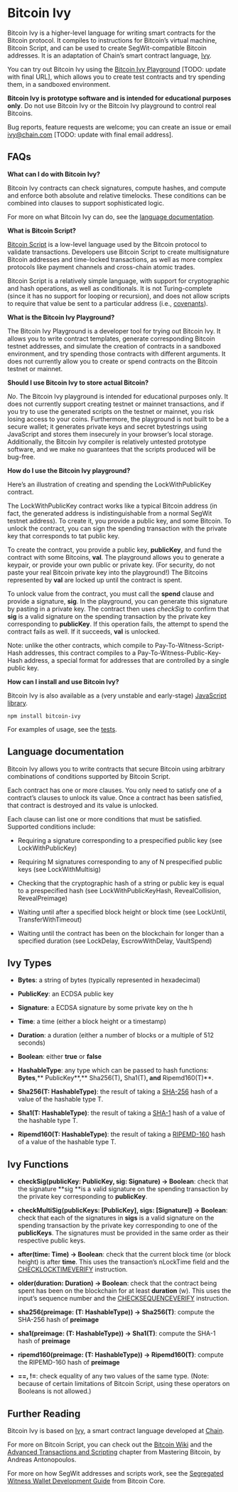 # Bitcoin Ivy

Bitcoin Ivy is a higher-level language for writing smart contracts for the Bitcoin protocol. It compiles to instructions for Bitcoin’s virtual machine, Bitcoin Script, and can be used to create SegWit-compatible Bitcoin addresses. It is an adaptation of Chain’s smart contract language, [Ivy](http://chain.com/ivy).

You can try out Bitcoin Ivy using the [Bitcoin Ivy Playground](http://danrobinson.github.io/bitcoindemo.html) [TODO: update with final URL], which allows you to create test contracts and try spending them, in a sandboxed environment.

**Bitcoin Ivy is prototype software and is intended for educational purposes only**. Do not use Bitcoin Ivy or the Bitcoin Ivy playground to control real Bitcoins. 

Bug reports, feature requests are welcome; you can create an issue or email [ivy@chain.com](mailto:ivy@chain.com) [TODO: update with final email address].

## FAQs

**What can I do with Bitcoin Ivy?**

Bitcoin Ivy contracts can check signatures, compute hashes, and compute and enforce both absolute and relative timelocks. These conditions can be combined into clauses to support sophisticated logic. 

For more on what Bitcoin Ivy can do, see the [language documentation](#Language-documentation).

**What is Bitcoin Script?**

[Bitcoin Script](http://chimera.labs.oreilly.com/books/1234000001802/ch05.html#tx_script_language) is a low-level language used by the Bitcoin protocol to validate transactions. Developers use Bitcoin Script to create multisignature Bitcoin addresses and time-locked transactions, as well as more complex protocols like payment channels and cross-chain atomic trades.

Bitcoin Script is a relatively simple language, with support for cryptographic and hash operations, as well as conditionals. It is not Turing-complete (since it has no support for looping or recursion), and does not allow scripts to require that value be sent to a particular address (i.e., [covenants](http://fc16.ifca.ai/bitcoin/papers/MES16.pdf)).

**What is the Bitcoin Ivy Playground?**

The Bitcoin Ivy Playground is a developer tool for trying out Bitcoin Ivy. It allows you to write contract templates, generate corresponding Bitcoin testnet addresses, and simulate the creation of contracts in a sandboxed environment, and try spending those contracts with different arguments. It does not currently allow you to create or spend contracts on the Bitcoin testnet or mainnet.

**Should I use Bitcoin Ivy to store actual Bitcoin?**

*No*. The Bitcoin Ivy playground is intended for educational purposes only. It does not currently support creating testnet or mainnet transactions, and if you try to use the generated scripts on the testnet or mainnet, you risk losing access to your coins. Furthermore, the playground is not built to be a secure wallet; it generates private keys and secret bytestrings using JavaScript and stores them insecurely in your browser’s local storage. Additionally, the Bitcoin Ivy compiler is relatively untested prototype software, and we make no guarantees that the scripts produced will be bug-free. 

**How do I use the Bitcoin Ivy playground?**

Here’s an illustration of creating and spending the LockWithPublicKey contract.

The LockWithPublicKey contract works like a typical Bitcoin address (in fact, the generated address is indistinguishable from a normal SegWit testnet address). To create it, you provide a public key, and some Bitcoin. To unlock the contract, you can sign the spending transaction with the private key that corresponds to tat public key.

To create the contract, you provide a public key, **publicKey**, and fund the contract with some Bitcoins, **val**. The playground allows you to generate a keypair, or provide your own public or private key. (For security, do not paste your real Bitcoin private key into the playground!) The Bitcoins represented by **val** are locked up until the contract is spent.

To unlock value from the contract, you must call the **spend** clause and provide a signature, **sig**. In the playground, you can generate this signature by pasting in a private key. The contract then uses *checkSig* to confirm that **sig** is a valid signature on the spending transaction by the private key corresponding to **publicKey**. If this operation fails, the attempt to spend the contract fails as well. If it succeeds, **val** is unlocked.

Note: unlike the other contracts, which compile to Pay-To-Witness-Script-Hash addresses, this contract compiles to a Pay-To-Witness-Public-Key-Hash address, a special format for addresses that are controlled by a single public key.

**How can I install and use Bitcoin Ivy?**

Bitcoin Ivy is also available as a (very unstable and early-stage) [JavaScript library](https://www.npmjs.com/package/bitcoin-ivy).

```
npm install bitcoin-ivy
```

For examples of usage, see the [tests](/ivy-compiler/src/test/test.ts).

## Language documentation

Bitcoin Ivy allows you to write contracts that secure Bitcoin using arbitrary combinations of conditions supported by Bitcoin Script.

Each contract has one or more clauses. You only need to satisfy one of a contract’s clauses to unlock its value. Once a contract has been satisfied, that contract is destroyed and its value is unlocked.

Each clause can list one or more conditions that must be satisfied. Supported conditions include:

* Requiring a signature corresponding to a prespecified public key (see LockWithPublicKey)

* Requiring M signatures corresponding to any of N prespecified public keys (see LockWithMultisig)

* Checking that the cryptographic hash of a string or public key is equal to a prespecified hash (see LockWithPublicKeyHash, RevealCollision, RevealPreimage)

* Waiting until after a specified block height or block time (see LockUntil, TransferWithTimeout)

* Waiting until the contract has been on the blockchain for longer than a specified duration (see LockDelay, EscrowWithDelay, VaultSpend)

## Ivy Types

* **Bytes**: a string of bytes (typically represented in hexadecimal)

* **PublicKey**: an ECDSA public key

* **Signature**: a ECDSA signature by some private key on the h

* **Time**: a time (either a block height or a timestamp)

* **Duration**: a duration (either a number of blocks or a multiple of 512 seconds)

* **Boolean**: either **true** or **false**

* **HashableType**: any type which can be passed to hash functions: **Bytes**,** PublicKey**,** Sha256(T)**,** Sha1(T)**, and** Ripemd160(T)**.

* **Sha256(T: HashableType)**: the result of taking a [SHA-256](https://en.wikipedia.org/wiki/SHA-2) hash of a value of the hashable type T.

* **Sha1(T: HashableType)**: the result of taking a [SHA-1](https://en.wikipedia.org/wiki/SHA-1) hash of a value of the hashable type T.

* **Ripemd160(T: HashableType)**: the result of taking a [RIPEMD-160](https://en.wikipedia.org/wiki/RIPEMD) hash of a value of the hashable type T.

## Ivy Functions

* **checkSig(publicKey: PublicKey, sig: Signature) -> Boolean**: check that the signature **sig **is a valid signature on the spending transaction by the private key corresponding to **publicKey**. 

* **checkMultiSig(publicKeys: [PublicKey], sigs: [Signature]) -> Boolean**: check that each of the signatures in **sigs** is a valid signature on the spending transaction by the private key corresponding to one of the **publicKeys**. The signatures must be provided in the same order as their respective public keys.

* **after(time: Time) -> Boolean**: check that the current block time (or block height) is after **time**. This uses the transaction’s nLockTime field and the [CHECKLOCKTIMEVERIFY](https://github.com/bitcoin/bips/blob/master/bip-0065.mediawiki) instruction.

* **older(duration: Duration) -> Boolean**: check that the contract being spent has been on the blockchain for at least **duration** (w). This uses the input’s sequence number and the [CHECKSEQUENCEVERIFY](https://github.com/bitcoin/bips/blob/master/bip-0112.mediawiki) instruction.

* **sha256(preimage: (T: HashableType)) -> Sha256(T)**: compute the SHA-256 hash of **preimage**

* **sha1(preimage: (T: HashableType)) -> Sha1(T)**: compute the SHA-1 hash of **preimage**

* **ripemd160(preimage: (T: HashableType)) -> Ripemd160(T)**: compute the RIPEMD-160 hash of **preimage**

* **==, !=**: check equality of any two values of the same type. (Note: because of certain limitations of Bitcoin Script, using these operators on Booleans is not allowed.)

## Further Reading

Bitcoin Ivy is based on [Ivy](https://chain.com/docs/1.2/ivy-playground/docs), a smart contract language developed at [Chain](https://www.chain.com/). 

For more on Bitcoin Script, you can check out the [Bitcoin Wiki](https://en.bitcoin.it/wiki/Script) and the [Advanced Transactions and Scripting](https://github.com/bitcoinbook/bitcoinbook/blob/second_edition/ch07.asciidoc) chapter from Mastering Bitcoin, by Andreas Antonopoulos.

For more on how SegWit addresses and scripts work, see the [Segregated Witness Wallet Development Guide](https://bitcoincore.org/en/segwit_wallet_dev/) from Bitcoin Core.


